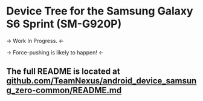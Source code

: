 # Device Tree for the Samsung Galaxy S6 Sprint (SM-G920P)

-> Work In Progress. <-

-> Force-pushing is likely to happen! <-

## The full README is located at [github.com/TeamNexus/android_device_samsung_zero-common/README.md](https://github.com/TeamNexus/android_device_samsung_zero-common/blob/nx-8.0/README.md)